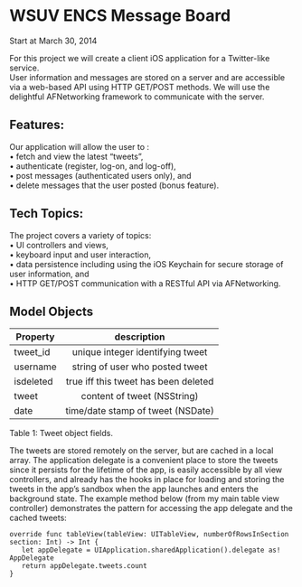 # WSUV ENCS Message Board   
Start at March 30, 2014  

For this project we will create a client iOS application for a Twitter-like service.   
User information and messages are stored on a server and are accessible via a web-based API using HTTP GET/POST methods.   We will use the delightful AFNetworking framework to communicate with the server.   

## Features:
Our application will allow the user to :  
• fetch and view the latest “tweets”,  
• authenticate (register, log-on, and log-off),  
• post messages (authenticated users only), and  
• delete messages that the user posted (bonus feature).  

## Tech Topics:  
The project covers a variety of topics:  
• UI controllers and views,  
• keyboard input and user interaction,  
• data persistence including using the iOS Keychain for secure storage of user information, and  
• HTTP GET/POST communication with a RESTful API via AFNetworking.  


##  Model Objects  
| Property |      description                    |
|----------|:-----------------------------------:|
| tweet_id |  unique integer identifying tweet   |
| username |    string of user who posted tweet  |
| isdeleted| true iff this tweet has been deleted|
|tweet     | content of tweet (NSString)         |
|date      | time/date stamp of tweet (NSDate)   | 
 
Table 1: Tweet object fields.  

The tweets are stored remotely on the server, but are cached in a local array. The application delegate
is a convenient place to store the tweets since it persists for the lifetime of the app, is easily accessible by all
view controllers, and already has the hooks in place for loading and storing the tweets in the app’s sandbox
when the app launches and enters the background state. The example method below (from my main table
view controller) demonstrates the pattern for accessing the app delegate and the cached tweets:  

```code
override func tableView(tableView: UITableView, numberOfRowsInSection section: Int) -> Int {
   let appDelegate = UIApplication.sharedApplication().delegate as! AppDelegate
   return appDelegate.tweets.count
}
```
